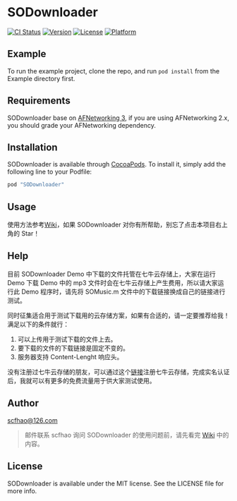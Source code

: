 # SODownloader

[![CI Status](http://img.shields.io/travis/scfhao/SODownloader.svg?style=flat)](https://travis-ci.org/scfhao/SODownloader)
[![Version](https://img.shields.io/cocoapods/v/SODownloader.svg?style=flat)](http://cocoapods.org/pods/SODownloader)
[![License](https://img.shields.io/cocoapods/l/SODownloader.svg?style=flat)](http://cocoapods.org/pods/SODownloader)
[![Platform](https://img.shields.io/cocoapods/p/SODownloader.svg?style=flat)](http://cocoapods.org/pods/SODownloader)

## Example

To run the example project, clone the repo, and run `pod install` from the Example directory first.

## Requirements

SODownloader base on [AFNetworking 3](https://github.com/AFNetworking/AFNetworking), if you are using AFNetworking 2.x, you should grade your AFNetworking dependency.

## Installation

SODownloader is available through [CocoaPods](http://cocoapods.org). To install
it, simply add the following line to your Podfile:

```ruby
pod "SODownloader"
```

## Usage

使用方法参考[Wiki](https://github.com/scfhao/SODownloader/wiki)，如果 SODownloader 对你有所帮助，别忘了点击本项目右上角的 Star！

## Help

目前 SODownloader Demo 中下载的文件托管在七牛云存储上，大家在运行 Demo 下载 Demo 中的 mp3 文件时会在七牛云存储上产生费用，所以请大家运行此 Demo 程序时，请先将 SOMusic.m 文件中的下载链接换成自己的链接进行测试。

同时征集适合用于测试下载用的云存储方案，如果有合适的，请一定要推荐给我！满足以下的条件就行：

1. 可以上传用于测试下载的文件上去。
2. 要下载的文件的下载链接是固定不变的。
3. 服务器支持 Content-Lenght 响应头。

没有注册过七牛云存储的朋友，可以通过这个[链接](https://portal.qiniu.com/signup?code=3lc4jrwodxqoh)注册七牛云存储，完成实名认证后，我就可以有更多的免费流量用于供大家测试使用。

## Author

scfhao@126.com

> 邮件联系 scfhao 询问 SODownloader 的使用问题前，请先看完 [Wiki](https://github.com/scfhao/SODownloader/wiki) 中的内容。

## License

SODownloader is available under the MIT license. See the LICENSE file for more info.
